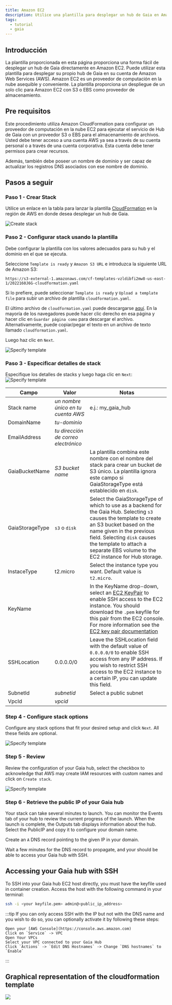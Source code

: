```yaml
---
title: Amazon EC2
description: Utilice una plantilla para desplegar un hub de Gaia en Amazon EC2
tags:
  - tutorial
  - gaia
---
```


## Introducción

La plantilla proporcionada en esta página proporciona una forma fácil de desplegar un hub de Gaia directamente en Amazon EC2. Puede utilizar esta plantilla para desplegar su propio hub de Gaia en su cuenta de Amazon Web Services (AWS). Amazon EC2 es un proveedor de computación en la nube asequible y conveniente. La plantilla proporciona un despliegue de un solo clic para Amazon EC2 con S3 o EBS como proveedor de almacenamiento.

## Pre requisitos

Este procedimiento utiliza Amazon CloudFormation para configurar un proveedor de computación en la nube EC2 para ejecutar el servicio de Hub de Gaia con un proveedor S3 o EBS para el almacenamiento de archivos. Usted debe tener acceso a una cuenta AWS ya sea a través de su cuenta personal o a través de una cuenta corporativa. Esta cuenta debe tener permisos para crear recursos.

Además, también debe poseer un nombre de dominio y ser capaz de actualizar los registros DNS asociados con ese nombre de dominio.

## Pasos a seguir

### Paso 1 - Crear Stack

Utilice un enlace en la tabla para lanzar la plantilla [CloudFormation](https://console.aws.amazon.com/cloudformation/) en la región de AWS en donde desea desplegar un hub de Gaia.

![Create stack](/img/cloudformation-create-stack.png)

### Paso 2 - Configurar stack usando la plantilla

Debe configurar la plantilla con los valores adecuados para su hub y el dominio en el que se ejecuta.

Seleccione `Template is ready` y `Amazon S3 URL` e introduzca la siguiente URL de Amazon S3:
```
https://s3-external-1.amazonaws.com/cf-templates-vzldibfi2mw8-us-east-1/2022160J6G-cloudformation.yaml
```

Si lo prefiere, puede seleccionar `Template is ready` y `Upload a template file` para subir un archivo de plantilla `cloudformation.yaml`.

El último archivo de `cloudformation.yaml` puede descargarse [aquí](https://raw.githubusercontent.com/stacks-network/gaia/master/deploy/cloudformation.yaml). En la mayoría de los navegadores puede hacer clic derecho en esa página y hacer clic en `Guardar página como` para descargar el archivo. Alternativamente, puede copiar/pegar el texto en un archivo de texto llamado `cloudformation.yaml`.

Luego haz clic en `Next`.

![Specify template](/img/cloudformation-specify-template.png)

### Paso 3 - Especificar detalles de stack

Especifique los detalles de stacks y luego haga clic en `Next`: ![Specify template](/img/cloudformation-specify-stack-details.png)

| Campo           | Valor                                | Notas                                                                                                                                                                                                                                                                                                                                                                                            |
| --------------- | ------------------------------------ | ------------------------------------------------------------------------------------------------------------------------------------------------------------------------------------------------------------------------------------------------------------------------------------------------------------------------------------------------------------------------------------------------ |
| Stack name      | _un nombre único en tu cuenta AWS_   | e.j.: my_gaia_hub                                                                                                                                                                                                                                                                                                                                                                              |
| DomainName      | _tu-dominio_                         |                                                                                                                                                                                                                                                                                                                                                                                                  |
| EmailAddress    | _tu dirección de correo electrónico_ |                                                                                                                                                                                                                                                                                                                                                                                                  |
| GaiaBucketName  | _S3 bucket name_                     | La plantilla combina este nombre con el nombre del stack para crear un bucket de S3 único. La plantilla ignora este campo si GaiaStorageType está establecido en `disk`.                                                                                                                                                                                                                         |
| GaiaStorageType | `s3` o `disk`                        | Select the GaiaStorageType of which to use as a backend for the Gaia Hub. Selecting `s3` causes the template to create an S3 bucket based on the name given in the previous field. Selecting `disk` causes the template to attach a separate EBS volume to the EC2 instance for Hub storage.                                                                                                     |
| InstaceType     | t2.micro                             | Select the instance type you want. Default value is `t2.micro`.                                                                                                                                                                                                                                                                                                                                  |
| KeyName         |                                      | In the KeyName drop-down, select an [EC2 KeyPair](https://console.aws.amazon.com/ec2/v2/home?region=us-east-1#KeyPairs:) to enable SSH access to the EC2 instance. You should download the `.pem` keyfile for this pair from the EC2 console. For more information see the [EC2 key pair documentation](https://docs.aws.amazon.com/AWSEC2/latest/UserGuide/ec2-key-pairs.html#prepare-key-pair) |
| SSHLocation     | 0.0.0.0/0                            | Leave the SSHLocation field with the default value of `0.0.0.0/0` to enable SSH access from any IP address. If you wish to restrict SSH access to the EC2 instance to a certain IP, you can update this field.                                                                                                                                                                                   |
| SubnetId        | _subnetid_                           | Select a public subnet                                                                                                                                                                                                                                                                                                                                                                           |
| VpcId           | _vpcid_                              |                                                                                                                                                                                                                                                                                                                                                                                                  |

### Step 4 - Configure stack options

Configure any stack options that fit your desired setup and click `Next`. All these fields are optional.

![Specify template](/img/cloudformation-stack-options.png)

### Step 5 - Review

Review the configuration of your Gaia hub, select the checkbox to acknowledge that AWS may create IAM resources with custom names and click on `Create stack`.

![Specify template](/img/cloudformation-iam-resources.png)

### Step 6 - Retrieve the public IP of your Gaia hub

Your stack can take several minutes to launch. You can monitor the Events tab of your hub to review the current progress of the launch. When the launch is complete, the Outputs tab displays information about the hub. Select the PublicIP and copy it to configure your domain name.

Create an `A` DNS record pointing to the given IP in your domain.

Wait a few minutes for the DNS record to propagate, and your should be able to access your Gaia hub with SSH.

## Accessing your Gaia hub with SSH

To SSH into your Gaia hub EC2 host directly, you must have the keyfile used in container creation. Access the host with the following command in your terminal:

```bash
ssh -i <your keyfile.pem> admin@<public_ip_address>
```

:::tip If you can only access SSH with the IP but not with the DNS name and you wish to do so, you can optionally activate it by following these steps:

    Open your [AWS Console](https://console.aws.amazon.com)
    Click on `Service` -> VPC
    Open Your VPCs
    Select your VPC connected to your Gaia Hub
    Click `Actions` -> `Edit DNS Hostnames` -> Change `DNS hostnames` to `Enable`
:::
## Graphical representation of the cloudformation template

![](/img/cloudformation-gaia-template1-designer.png)